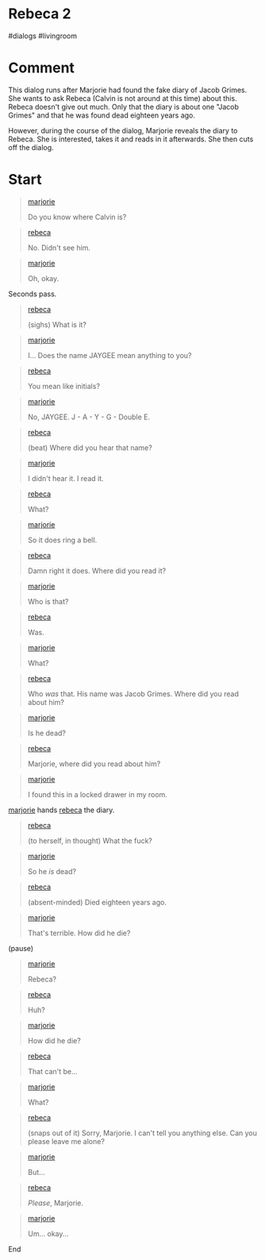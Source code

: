 # Rebeca 2

#dialogs #livingroom 

# Comment

This dialog runs after Marjorie had found the fake diary of Jacob Grimes. She wants to ask Rebeca (Calvin is not around at this time) about this. Rebeca doesn't give out much. Only that the diary is about one "Jacob Grimes" and that he was found dead eighteen years ago.

However, during the course of the dialog, Marjorie reveals the diary to Rebeca. She is interested, takes it and reads in it afterwards. She then cuts off the dialog.

# Start

> [marjorie](../characters/marjorie.md)
> 
> Do you know where Calvin is?

> [rebeca](../characters/rebeca.md)
>
> No. Didn't see him.

> [marjorie](../characters/marjorie.md)
>
> Oh, okay.

Seconds pass.

> [rebeca](../characters/rebeca.md)
>
> (sighs) What is it?

> [marjorie](../characters/marjorie.md)
>
> I... Does the name JAYGEE mean anything to you?

> [rebeca](../characters/rebeca.md)
>
> You mean like initials?

> [marjorie](../characters/marjorie.md)
>
> No, JAYGEE. J - A - Y - G - Double E.

> [rebeca](../characters/rebeca.md)
>
> (beat) Where did you hear that name?

> [marjorie](../characters/marjorie.md)
>
> I didn't hear it. I read it.

> [rebeca](../characters/rebeca.md)
>
> What?

> [marjorie](../characters/marjorie.md)
>
> So it does ring a bell.

> [rebeca](../characters/rebeca.md)
>
> Damn right it does. Where did you read it?

> [marjorie](../characters/marjorie.md)
>
> Who is that?

> [rebeca](../characters/rebeca.md)
>
> Was.

> [marjorie](../characters/marjorie.md)
>
> What?

> [rebeca](../characters/rebeca.md)
>
> Who *was* that. His name was Jacob Grimes. Where did you read about him?

> [marjorie](../characters/marjorie.md)
>
> Is he dead?

> [rebeca](../characters/rebeca.md)
>
> Marjorie, where did you read about him?

> [marjorie](../characters/marjorie.md)
>
> I found this in a locked drawer in my room.

[marjorie](../characters/marjorie.md) hands [rebeca](../characters/rebeca.md) the diary.

> [rebeca](../characters/rebeca.md)
>
> (to herself, in thought) What the fuck?

> [marjorie](../characters/marjorie.md)
>
> So he *is* dead?

> [rebeca](../characters/rebeca.md)
>
> (absent-minded) Died eighteen years ago.

> [marjorie](../characters/marjorie.md)
>
> That's terrible. How did he die?

(pause)

> [marjorie](../characters/marjorie.md)
>
> Rebeca?

> [rebeca](../characters/rebeca.md)
>
> Huh?

> [marjorie](../characters/marjorie.md)
>
> How did he die?

> [rebeca](../characters/rebeca.md)
>
> That can't be...

> [marjorie](../characters/marjorie.md)
>
> What?

> [rebeca](../characters/rebeca.md)
>
> (snaps out of it) Sorry, Marjorie. I can't tell you anything else. Can you please leave me alone?

> [marjorie](../characters/marjorie.md)
>
> But...

> [rebeca](../characters/rebeca.md)
>
> *Please*, Marjorie.

> [marjorie](../characters/marjorie.md)
>
> Um... okay...

End